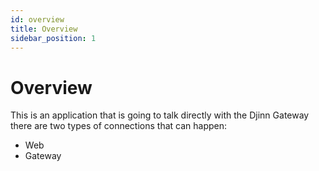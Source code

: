 ```yaml
---
id: overview
title: Overview
sidebar_position: 1
---
```


# Overview

This is an application that is going to talk directly with the Djinn Gateway there are two types of connections that can happen:

- Web
- Gateway
